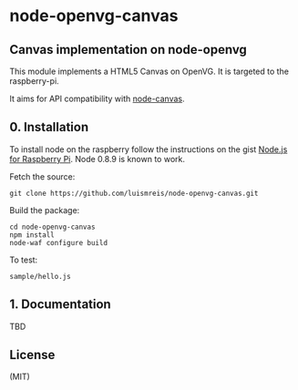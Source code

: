 # node-openvg-canvas
## Canvas implementation on node-openvg

This module implements a HTML5 Canvas on OpenVG. It is targeted to the raspberry-pi.

It aims for API compatibility with [node-canvas](https://github.com/learnboost/node-canvas).

## 0. Installation

To install node on the raspberry follow the instructions on the gist [Node.js for Raspberry Pi](https://gist.github.com/3245130). Node 0.8.9 is known to work.

Fetch the source:

    git clone https://github.com/luismreis/node-openvg-canvas.git

Build the package:

    cd node-openvg-canvas
    npm install
    node-waf configure build

To test:

    sample/hello.js

## 1. Documentation

TBD

## License

(MIT)

